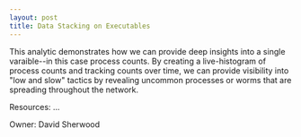 ```yaml
---
layout: post
title: Data Stacking on Executables
---
```

This analytic demonstrates how we can provide deep insights into a single varaible--in this case process counts. By creating a live-histogram of process counts and tracking counts over time, we can provide visibility into "low and slow" tactics by revealing uncommon processes or worms that are spreading throughout the network.

Resources: …

Owner: David Sherwood

